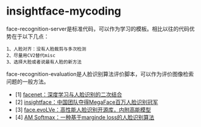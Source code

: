 # insightface-mycoding
face-recognition-server是标准代码，可以作为学习的模板。相比以往的代码优势在于以下几点：

	1、人脸对齐：没有人脸裁剪与多次检测 
	2、尽量用CV2替代misc 
	3、选择大脸或者说最有人脸的新方法 
	
face-recognition-evaluation是人脸识别算法评价脚本，可以作为评价图像检索问题的一般方法。

- [1] [facenet：深度学习与人脸识别的二次结合](https://github.com/davidsandberg/facenet.git)
- [2] [insightface：中国团队夺得MegaFace百万人脸识别冠军](https://github.com/deepinsight/insightface.git)
- [3] [face.evoLVe：高性能人脸识别开源库，内附高能模型](https://github.com/ZhaoJ9014/face.evoLVe.PyTorch.git)
- [4] [AM Softmax：一种基于marginde loss的人脸识别算法](https://github.com/394781865/Additive-Margin-Softmax.git)
